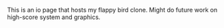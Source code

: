 This is an io page that hosts my flappy bird clone. Might do future work on high-score system and graphics.
